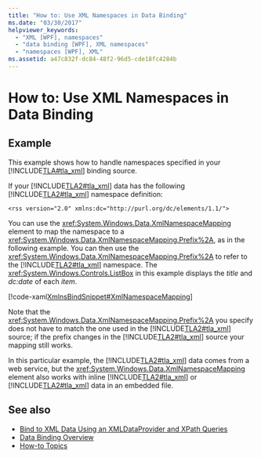 ```yaml
---
title: "How to: Use XML Namespaces in Data Binding"
ms.date: "03/30/2017"
helpviewer_keywords: 
  - "XML [WPF], namespaces"
  - "data binding [WPF], XML namespaces"
  - "namespaces [WPF], XML"
ms.assetid: a47c832f-dc84-48f2-96d5-cde18fc4284b
---
```

# How to: Use XML Namespaces in Data Binding
## Example  
 This example shows how to handle namespaces specified in your [!INCLUDE[TLA#tla_xml](../../../../includes/tlasharptla-xml-md.md)] binding source.  
  
 If your [!INCLUDE[TLA2#tla_xml](../../../../includes/tla2sharptla-xml-md.md)] data has the following [!INCLUDE[TLA2#tla_xml](../../../../includes/tla2sharptla-xml-md.md)] namespace definition:  
  
 `<rss version="2.0" xmlns:dc="http://purl.org/dc/elements/1.1/">`  
  
 You can use the <xref:System.Windows.Data.XmlNamespaceMapping> element to map the namespace to a <xref:System.Windows.Data.XmlNamespaceMapping.Prefix%2A>, as in the following example. You can then use the <xref:System.Windows.Data.XmlNamespaceMapping.Prefix%2A> to refer to the [!INCLUDE[TLA2#tla_xml](../../../../includes/tla2sharptla-xml-md.md)] namespace. The <xref:System.Windows.Controls.ListBox> in this example displays the *title* and *dc:date* of each *item*.  
  
 [!code-xaml[XmlnsBindSnippet#XmlNamespaceMapping](../../../../samples/snippets/csharp/VS_Snippets_Wpf/XmlnsBindSnippet/CS/Window1.xaml#xmlnamespacemapping)]  
  
 Note that the <xref:System.Windows.Data.XmlNamespaceMapping.Prefix%2A> you specify does not have to match the one used in the [!INCLUDE[TLA2#tla_xml](../../../../includes/tla2sharptla-xml-md.md)] source; if the prefix changes in the [!INCLUDE[TLA2#tla_xml](../../../../includes/tla2sharptla-xml-md.md)] source your mapping still works.  
  
 In this particular example, the [!INCLUDE[TLA2#tla_xml](../../../../includes/tla2sharptla-xml-md.md)] data comes from a web service, but the <xref:System.Windows.Data.XmlNamespaceMapping> element also works with inline [!INCLUDE[TLA2#tla_xml](../../../../includes/tla2sharptla-xml-md.md)] or [!INCLUDE[TLA2#tla_xml](../../../../includes/tla2sharptla-xml-md.md)] data in an embedded file.  
  
## See also
- [Bind to XML Data Using an XMLDataProvider and XPath Queries](../../../../docs/framework/wpf/data/how-to-bind-to-xml-data-using-an-xmldataprovider-and-xpath-queries.md)
- [Data Binding Overview](../../../../docs/framework/wpf/data/data-binding-overview.md)
- [How-to Topics](../../../../docs/framework/wpf/data/data-binding-how-to-topics.md)
